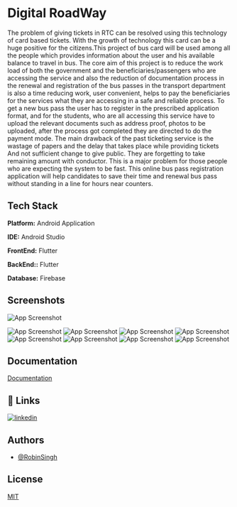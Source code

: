 
# Digital RoadWay
The problem of giving tickets in RTC can be resolved using this technology of card based tickets. With the growth of technology this card can be a huge positive for the citizens.This project of bus card will be used among all the people which provides information about the user and his available balance to travel in bus. The core aim of this project is to reduce the work load of both the government and the beneficiaries/passengers who are accessing the service and also the reduction of documentation process in the renewal and registration of the bus passes in the transport department is also a time reducing work, user convenient, helps to pay the beneficiaries for the services what they are accessing in a safe and reliable process. To get a new bus pass the user has to register in the prescribed application format, and for the students, who are all accessing this service have to upload the relevant documents such as address proof, photos to be uploaded, after the process got completed they are directed to do the payment mode. The main drawback of the past ticketing service is the wastage of papers and the delay that takes place while providing tickets And not sufficient change to give public. They are forgetting to take remaining amount with conductor. This is a major problem for those people who are expecting the system to be fast. This online bus pass registration application will help candidates to save their time and renewal bus pass without standing in a line for hours near counters.
## Tech Stack

**Platform:** Android Application

**IDE:** Android Studio

**FrontEnd:** Flutter

**BackEnd::** Flutter

**Database:** Firebase



## Screenshots

![App Screenshot](https://lh3.googleusercontent.com/Ibx7idKF_arkKPKHaqE_KoGbxEooxMLElVLebwstNnFdw7BRlxFZx__RKtI5t01Id0zvnp1TgFV1lsPAngYNr8xQ6Si8bJylePMfprQcBJeDYkg3EsE9-8iHNAES5LmGS_DxjrSGRg7A66H7gM98Old3vTWiKg8fcTsS4NWNM36bDcvK16xMr_dh3158i8BtWAjSLq3MP8C8STYxUgzy8cHnDpD-dzgJKdKhI-iOYn3DiaHljXdhpJEWrsPst48oU_DMIzPGdsI7Qt68W12AuKsE4Eh54_wWwdLW8UN9suLgnpXejl5JSEQoidjS7fVe9b0ctJXagp_EvWjsnAsHVvNqyricwApha0yIOyLEu_sWSvyXaolyhq67wlvJND1JuzWQbXy1h0FKM3YxeDy8HCHPIlL3GBUskhtMgTUN77Hk7TK6VKwo3-PVcAncrcxUdMzNBP2rmuYozE0nBclnyXbdUSIQWLGJfKQ--nMrdFCI6onekz3gw32c9LYsGWZNiJ5Gf3D7bwRmmEzkRjCLn_v2bfzmePbkOI2371HrYuDBDr-JypTevi7TL_ftiXheuviWrFAWD3EuX-e3xQsLW8Qy6mK1kOjSLS1kzuRGmPiApylwxnGPiNEfuyXrEmk-lBweSMlPPnfv9tLgwYJRYJ_eU9f7hRSgh0jFy8y9WFsVMQ0M9yi7PG7l3l71Fg1dC19eLVRy6hRcYotkrq7lItWwEw5r81uSKJAqG-pCpQwZ1vbJW0AaayBEytzeO5iWanAdnNXebF-JaXkE9NGqpyCfHVUaaa_CGk9-VJtaWZIjKD3DbvT8yRfZ4R1aBGensPIh2_RqwNKTheZHk-uy_inB-0X-Iq0Gg7YPFuBD544nckJtZzdK6UIfVJZ6U50_-edneF8K7DSawdc9vNeHsh9Ok1R3WRAh1snPl0CM1Liucg=w454-h903-no?authuser=0)

![App Screenshot](https://lh3.googleusercontent.com/tSRPLsuvroAV-EMvlrNBUmuB-o7OZ2gY69UoWhDr350N49WDwm1Y0tkj4KLpgtHa5HxeuJEv5nd3-G2qPH2ee1Iat571YH1P0eFD5OzOHTebvnAJM8y6WVEZE4p4_RUYbyv5Y-ATpW-qMOETd8F3srTvsQQazCkNpDn-h_JpiJyagFgmLzViE1Vna1bGAAjAIsZq9LX7q5uuU1oNmHF5kG6nBEKrKhrv2yCYiWVshyy5lEbj0z6qgNrlSOVSCUvTiInl2y6j9_rID51MuUOlHLiA4AaLP5XCHsx8b-h9evFSau-UkaK3VK6GZSXfmet-N_U0gyCQ-dWiG53jV2QMXaG_NG7_8Ku1d4cOSajmCZX0P7rnVOaPoVMBr8DdUlZd6Rtx-bAiUZEpBb31QjV1qeks3hV_oqHdbIGoSBxqfuX4kof5LFTa2rXdbdO-2CO-dDLrWDymWQM-hW9KOzT2A76o8okF1BIQ8a40w1UYIKN1q0zSMEfpAyVsSxF0L4-19daB9BaHvk9Pwz_qXTci2ak4M7eJWf5MWMMoKYJoFK-KSx-TBk7tjUvFLvIY1yhjBguye5LhgyDOpE95oUC87IfkOGFCkk0SYY_6DzHVbyTmh8EaJHkhbnco6MZUXUUn77ZIV_6VkWyCz7CqD738zr7_B9lUcv_UFbqqNGOG05rmqXiPWyUB32_uAWZLO6QlVCM4DJVlJQq8sB7xQFk4dFxiv_cYG1YZcPkS3D-VMA5lCaAS6ZSFR3SZeIXfZe-GgeBqympVtYAXCrZumTGkRfjdCQHtt56e3oLNWyoI57i0nQBqRi33B1r5uHEpxSngPKxPqV1DmzfQpsn02bjPP22VlJyayKv2tE1gt7pSbY5-HXauuPUaX28oKhWgP6JKimDuUPrGE3opT24r0M6CEeF_FLzKplh3Lt_lM-muiSW1ww=w453-h903-no?authuser=0)
![App Screenshot](https://lh3.googleusercontent.com/tSRPLsuvroAV-EMvlrNBUmuB-o7OZ2gY69UoWhDr350N49WDwm1Y0tkj4KLpgtHa5HxeuJEv5nd3-G2qPH2ee1Iat571YH1P0eFD5OzOHTebvnAJM8y6WVEZE4p4_RUYbyv5Y-ATpW-qMOETd8F3srTvsQQazCkNpDn-h_JpiJyagFgmLzViE1Vna1bGAAjAIsZq9LX7q5uuU1oNmHF5kG6nBEKrKhrv2yCYiWVshyy5lEbj0z6qgNrlSOVSCUvTiInl2y6j9_rID51MuUOlHLiA4AaLP5XCHsx8b-h9evFSau-UkaK3VK6GZSXfmet-N_U0gyCQ-dWiG53jV2QMXaG_NG7_8Ku1d4cOSajmCZX0P7rnVOaPoVMBr8DdUlZd6Rtx-bAiUZEpBb31QjV1qeks3hV_oqHdbIGoSBxqfuX4kof5LFTa2rXdbdO-2CO-dDLrWDymWQM-hW9KOzT2A76o8okF1BIQ8a40w1UYIKN1q0zSMEfpAyVsSxF0L4-19daB9BaHvk9Pwz_qXTci2ak4M7eJWf5MWMMoKYJoFK-KSx-TBk7tjUvFLvIY1yhjBguye5LhgyDOpE95oUC87IfkOGFCkk0SYY_6DzHVbyTmh8EaJHkhbnco6MZUXUUn77ZIV_6VkWyCz7CqD738zr7_B9lUcv_UFbqqNGOG05rmqXiPWyUB32_uAWZLO6QlVCM4DJVlJQq8sB7xQFk4dFxiv_cYG1YZcPkS3D-VMA5lCaAS6ZSFR3SZeIXfZe-GgeBqympVtYAXCrZumTGkRfjdCQHtt56e3oLNWyoI57i0nQBqRi33B1r5uHEpxSngPKxPqV1DmzfQpsn02bjPP22VlJyayKv2tE1gt7pSbY5-HXauuPUaX28oKhWgP6JKimDuUPrGE3opT24r0M6CEeF_FLzKplh3Lt_lM-muiSW1ww=w453-h903-no?authuser=0)
![App Screenshot](https://lh3.googleusercontent.com/ZBXxKBuJi5sbaCNv8AewFdssrgjYCzmQCcLdpzpourRDFSDVE9-yHhB3f709nZuNxLS5u0yt92hqsuWY1p0pLaa1y7Gzkztn2B8Bv5P-bVxu1S7Ghk3ilEVZvmhb5AUeuCwW4JKf4is2dXEZxbqJCgrh37bZiDyWXI3dYvJQAO3PjsCbObhgcrSvU3-0MohCKkZ158EveUTeWXryo7gOdRX5nrMo5QYwhLL8QA6fVjFiDh7jo7uyoX6-SGSMTQs8cSPOY7FvZKe_LkUlDN1s7eA4kGT_6iNqpH_oB03Co_v2DSYJCMWortGiuQXaYDuOyHf5G3uo8aT21CKc70auk82N1OCwlVKY4xgVoGCOCDTN0jl1r4fD1kRSQxHO_1mH5lyuZf_mvBfw4XquiXFAfVE5X9ZN6mmmVGY2SN0mHpcaVWEqx4ZWfbpEJ1jM08y5VQS1WHmy-gtGWewRnObbYuHY-c3A4lrL8AWhq6qDvKsIwpuvLJwRuo_YF16jVl3aA-_oXPCg_DapZd4dYpcevAnKffh7Akc0S0hO0BdpMOL23IMoYcpFEFnUo76gsn43mOer8lVXylOC-2aX_ENMmtts4yl4D6VM4ATDUx9zIzbSb8TU79_54kZgaL0ehtWlypjI77QDAGC4mt17SQBxoT0RB9n0BTu8QJvjDNDbJXJWcTvlu3ITS7-nwm9TxjdeGObF92xnmMhWcy7cdjzzB9emCyvt_MgVEWoL5mVTKPwMOW9bgA9vj-XtV3IhW3bI9rM5b-uFtJjbjvGaq5Wq3JbXbEB3SmAlnkrbMYkmRALbqcD-1hbp3EqABy0wnxHmerZYFXAgfOvV3yze1HkA2eP7-6v23DHpE9slOGzkibaVBF8M-BEAm18YejdHNEylWT5Pbbq_6N_vOdp8DDz-S6GCQESWyB2w8xbAfgeslI0PPw=w453-h903-no?authuser=0)
![App Screenshot](https://lh3.googleusercontent.com/IHJ40Y5Enm6uSOXm_Pj2xLg5OLNTRo35JrM1zOf0BU7_AUwUjTli2gSl7Qy-B5_OaLZiffTpcaDwdWATb_-H2ahMmszlwsNFsnamcHsxy6gIsAfihubSPYd5LNY5jmqQSI080eRN6DA985vGm9qZzGBgzGcZRTqNxCujI8W8gu4owAT-BA5XBxCUJ0BQn-XZAdYqOQBcASGlaonD0EfzK6HyH272ejjHzd-EOKPdTFY_lp172M3GKBreBRkkzPxYqRlJi-Pg6bJeNxUydfVquiEI4YXQ9IHftvKzaqf2Sacek7xfS8chflgr7XUg9Oi3Qej411EPpFEyIHRCDJQy6zXyCgMPaOEGaUXf1p_CqtJFSfQKkBy9Qav6qMB5J9LsAGl8TA0j-yCrmOUDKZ7AMoWxPq7wmNMPU30R3lwGID4Tan3Zs_y82wcY_kXv-RoAOcOhvd53Mvc5cXiABHVQd4z4_6zO8DKcplq4XfuoT8J3G3fxdha6vQ5-lCPNjBqvAy3fDuFOWhi6PcvpdzRPBm60QLvptEgECy02CZGwtCuKsGkRibATtBs_XE-SpH1UCveUY_74XnOf7DZ3PpVWkpKwg4SMjkT7zTFVNGWkbVwqNqm4MPWYmJA45__2UywEyM1FZhueoIlFf4jKg0wALdMXNAcaXBHhGegi3Etvce-1Ri_973mOSqHUQXsETabGnnw6ZDSvKwZl8M1IRHqwPlZBaFD9nVqm4TuoJTuMipS86XtdSQoKBAvr3N5DyHaRqcDx-wx63ChmvxTnzX-YgD2xKu5UZWfjmvgba6fjU3n029jqVl2gadwG6fEhlPfBcPUo6GUb6T73kirfqKcAnnlMKpxLH2hld1nhH4hvWjIMBjJmPr5Z8Imv1fSkTrF6s4iLKSXdUYSRDl55AkjxprnDOOmsj2xW70VWbMi_nQtdqg=w440-h903-no?authuser=0)
![App Screenshot](https://lh3.googleusercontent.com/kJaXV1l1cP1n4ZU0qDQh5jbhHAQn-z_5fUkEcgYNU1rCBgw7_rJTmebrc3Y2dnJewDwgKEY2oBLQpznyVo3AEDXkRJzhOoIee_wI8-p2SLRz5sLj1YvPzyLmGyDtWfcAJIcayl1FUI86LV9lEQUVEIaRMpff127MLbkl71JgMb_NBwm_4WLsytznvgB5XdFzVV5JBSvaOoOTKa0VvMbo024PVpA_05lR9OZlVtoNoq-afDYoTSU3qWThk_1dgqvH58Ovydv-1L798cnFdD19fkA9aT0HtFq8XYNEpuZT_5-lmEmSdSf6iR38vsw5COdtJ-ExfVtA9GOF0xtO7qCb-pfXlCLe9b-_ysz445ZtqiXAebTVqF7a5AkOMtCOd03-VmTAbL6pFIabqJd-SpHiPX1o8w_KDPw4VPKDoif1Dj-NW6VHMWVv61wn0e9FIP9mnIJH1_qgz3h9Z7stbQP52M8c7hDBcB4RZ0c8FytC89eCIzvnDZ-p1gIx6VCMH5NB2FNmYWIqel2jNae3XaSZIzjp3gKGHa3dXReoaFUI_XhZEWbd7kgwsvnskB65OerKKkY5cVTGhiOGklvUvGecq0MlCddjBDw7ZqCVycW4m5vZG5-NykOGzHm-rfDmohvIPGO1ICq4SNJFdsa7wYmoCZwsM5g9CoHXcD5GVI1q5dhN2pi3tMDo25g24A53XicYGEeCySTbd9Xw0bY1Sz8c3GdVCOM06QLQ_dtrKnersaha60HmIAeK3zg0TcHhTT9d9ASGMY6jJYDfjLqgPNds0weAxbi59_0A_Lt4V_Jz1M2E-9chGm2LNQv97FuSoN3XS3Orpy0qbrr3OfZ81SF2K9eFbQpXsIt8ONDVEAVokTW6FB6nV28_NWTZ0OwC4g-e4sRBp0rsgZnTdqBy0ARuKpOXYaDm48GoXyUPuNsg73XaJQ=w452-h903-no?authuser=0)
![App Screenshot](https://lh3.googleusercontent.com/MWcJPy9aMRVGUr6kVxVvpLO1B2z0ErgjoDgOLQx7AbB5T9zNtDLXYyrsbWm4QkGfHNmJ6DwLLlva1Qu4v8pnmklalygAIUF14RepM18ZxLDzl_62GGCSUfG5K3314pMV_eCpoDk-nmcw-xMSKwIO6WMwoIVG1bc7Pqrjaaor5rt1aIxIZ3aRWFV5qtoxA9f3ESuDah_Uq4R_h9FLHcmFQDCvHxcHMHcZl5OUzRfuhE3Mavct9Zy_s0dkf8rbQljUuNl6mWRxyVP1FlWg1CU7g2TgL8mZYy76UpYWFnLBXU4hqv7dIuB41_dvF68on5s3WRi5xb84L9m80BR1wATgljAJa0AODxon2Y7Z7L55XCtiFZwTHfk6N7FRErHx5O4y7obkMlgEh6L3D6y9g9eNJpqLVAGdf-Nhj-HwZxQhI1E8QEsjq8WJlltQyyFX5BB44XO70SdFQEUiPKINztlGNwWVcLSUhQY3uPHariKTwWs3j20n5X-H6TbTH-iYM_q1fCD37Ujx_ng4K9RP0L7PYC4_Q761wu3lN-kOsdcwQu6hcL0hftU65WxfWw_GSttosJkPalljEuLYFkuwDYbruQLowENivFtXxlgKI0CiyXeL1WFEZb2_KT35_5RYifjs-KG9yl7U5-WHU1mZnSe8DSM4WUcyQaUEzHtSNTzELNQokvE16xF8Zq9H4g_fosvkBkL7yu7Cr1HS4TNOol4F6-3pFplUVLw2GzeaEV2KLdm9V2bzy0otlBni5mdf9HgXx4_2rVIeoxzlxsoeHqwx_Wmc-gBoJPOvxi_sYKcjnHrevQECbLvpguSLletXizK6ZmiqpOKPTpWnm2KsedrC5SKlmon63CcELujKLJ0eNPeC1Mc1hEGVAQIrbaCmKBNaGPloq0k0LZ5nBVhC8MZxn7FyM_GcU75tnnP6vZcuTqZQDw=w453-h903-no?authuser=0)
![App Screenshot](https://lh3.googleusercontent.com/s9_rNCIv2TKL-_HLEJwo5ZMKsSFOLJ25utxpORIG-0kVt0goL9Qbdat2N5lMYLB0a164D19XfzanRyejHlx0jbTJ7LXtGkVFtChMbO0ariK6freJjJfk05kHvJSbIdIwe6pUpmTq6TBAMXasyMH-4tS0ZACbfSnPcNVIzso8WurpGZbDOkI08vtum_U5Ag1kaUrDqtpK0xPrE61IF3bKdQs2OrL1jrcwFGRJbzQ5-1h43raqwfZnIiRMwhGZLq1kJneJMROp1J_83aGfRKyulEsIn41HU8c6thXzTlh3nRKZYZZf-MGQZ2Wh5jzfzam9UCKWnt1AMapwWJpVGjxLbzg4LDj2mvTAa-Ha3gCljydpqiM0V3vO5w8CVOOeX4kKPVuwKD6BfnnMATghsyoRoFwH1kLUIcShrgwlSvEaE6yUCLyZeJvIHZx3hRvPEAQLfYumvc411O_eB2UIcxEZmQ4lE-pdOIdhqQ2tg2_mbkxbRNMMVTDCCPs5cX8c4BzOwQ6oxk8SZv6BrE5_KgHO_UhNKx_4U8leSX08TDf7pvy5GCoWZxRejnSOESw8jgsU8nslAAvN6xT9jdV9_snBEwqA96a2_oFA5kID29jBOjW7cLnzr6i8MqACfkMlVCv7-QtblbzZ0FkswFuYTG0XXhCeQiV9q2P0y6wE9NX6Qit78DFkpOvWs-GJvkOxeNdB_-wIIWcZlIIcsvCE7LrCQhc5WLsGWxDebiy_EcUAvrDFDVGnRoYcTmf8H2eRUiPLvsSQeuDEuZex8DO2LYZO1sZdCN9AbI4UL64iYrQDkbK4XtXPeuAZe6aqO7f0HDjZ7UMZdvNNQ_6xAY3leg7wlXQWS5tqyUNDoSPwBREBv5HVMW9UwmejysDsykj6E4Cli5Lp2yJTaPCQiebvKgn2r6VHzzqivXrebJbqhDUPj9gA3w=w440-h903-no?authuser=0)
![App Screenshot]()
## Documentation

[Documentation](https://docs.google.com/document/d/18VGVcYJ12quEnQaPVvwjqBlWrz-UiJHI/edit?usp=share_link&ouid=111705703046886727023&rtpof=true&sd=true)


## 🔗 Links
[![linkedin](https://img.shields.io/badge/linkedin-0A66C2?style=for-the-badge&logo=linkedin&logoColor=white)](https://www.linkedin.com/in/robin-singh-466783188/)


## Authors

- [@RobinSingh](https://github.com/RobinSingh1313)


## License

[MIT](https://github.com/RobinSingh1313/Lab-And-Medical-Report/blob/main/LICENSE)
